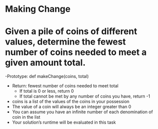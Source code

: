 # Making Change

# Given a pile of coins of different values, determine the fewest number of coins needed to meet a given amount total.

-Prototype: def makeChange(coins, total)
- Return: fewest number of coins needed to meet total
    - If total is 0 or less, return 0
    - If total cannot be met by any number of coins you have, return -1
- coins is a list of the values of the coins in your possession
- The value of a coin will always be an integer greater than 0
- You can assume you have an infinite number of each denomination of coin in the list
- Your solution’s runtime will be evaluated in this task

